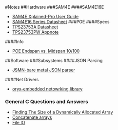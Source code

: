 #Notes
##Hardware
###SAM4E
####SAM4E16E
* [SAM4E Xplained-Pro User Guide](http://www.atmel.com/Images/Atmel-42216-SAM4E-Xplained-Pro_User-Guide.pdf)
* [SAM4E16 Series Datasheet](http://www.atmel.com/Images/Atmel-42216-SAM4E-Xplained-Pro_User-Guide.pdf)
###POE
####Specs
* [TPS23753A Datasheet](http://www.ti.com/lit/ds/symlink/tps23753a.pdf)
* [TPS23753PW Appnote](http://www.ti.com/lit/an/slva305c/slva305c.pdf)


####Info
* [POE Endspan vs. Midspan 10/100](http://blog.industrialnetworking.com/2011/12/power-over-ethernet-poe-mode-aendspan.html)


##Software
###Subsystems
####JSON Parsing
* [JSMN-bare metal JSON parser](https://github.com/zserge/jsmn)

####Net Drivers
* [oryx-embedded netowrking library](http://www.oryx-embedded.com/doc/http__server_8c.html)

### General C Questions and Answers
* [Finding The Size of a Dynamically Allocated Array](http://stackoverflow.com/questions/14004704/c-malloc-and-array-length)
* [Concatenate arrays](http://stackoverflow.com/questions/1696074/how-can-i-concatenate-two-arrays-in-c)
* [File IO](https://www.codingunit.com/c-tutorial-file-io-using-text-files#cl)

